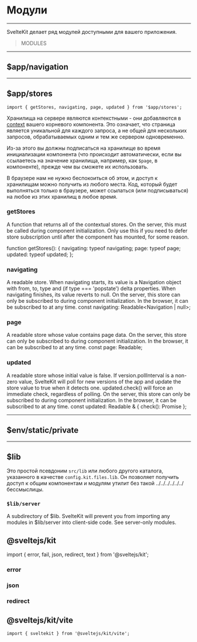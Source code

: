 # Модули
---

SvelteKit делает ряд модулей доступными для вашего приложения.

> MODULES

---
## $app/navigation


---
## $app/stores

`import { getStores, navigating, page, updated } from '$app/stores';`

Хранилища на сервере являются контекстными - они добавляются в [context](https://svelte.dev/tutorial/context-api) вашего корневого компонента. Это означает, что страница является уникальной для каждого запроса, а не общей для нескольких запросов, обрабатываемых одним и тем же сервером одновременно.

Из-за этого вы должны подписаться на хранилище во время инициализации компонента (что происходит автоматически, если вы ссылаетесь на значение хранилища, например, как `$page`, в компоненте), прежде чем вы сможете их использовать.

В браузере нам не нужно беспокоиться об этом, и доступ к хранилищам можно получить из любого места. Код, который будет выполняться только в браузере, может ссылаться (или подписываться) на любое из этих хранилищ в любое время.

### getStores

A function that returns all of the contextual stores. On the server, this must be called during component initialization. Only use this if you need to defer store subscription until after the component has mounted, for some reason.

function getStores(): {
  navigating: typeof navigating;
  page: typeof page;
  updated: typeof updated;
};

### navigating

A readable store. When navigating starts, its value is a
Navigation
object with from, to, type and (if type === 'popstate') delta properties. When navigating finishes, its value reverts to null.
On the server, this store can only be subscribed to during component initialization. In the browser, it can be subscribed to at any time.
const navigating: Readable<Navigation | null>;

### page

A readable store whose value contains page data.
On the server, this store can only be subscribed to during component initialization. In the browser, it can be subscribed to at any time.
const page: Readable<Page>;

### updated

A readable store whose initial value is false. If version.pollInterval is a non-zero value, SvelteKit will poll for new versions of the app and update the store value to true when it detects one. updated.check() will force an immediate check, regardless of polling.
On the server, this store can only be subscribed to during component initialization. In the browser, it can be subscribed to at any time.
const updated: Readable<boolean> & { check(): Promise<boolean> };

---
## $env/static/private

---
## $lib

Это простой псевдоним `src/lib` или любого другого каталога, указанного в качестве `config.kit.files.lib`. Он позволяет получить доступ к общим компонентам и модулям утилит без такой ../../../../../../ бессмыслицы.

### `$lib/server`

A subdirectory of $lib. SvelteKit will prevent you from importing any modules in $lib/server into client-side code. See server-only modules.

## @sveltejs/kit

import { error, fail, json, redirect, text } from '@sveltejs/kit';

### error

### json

### redirect



## @sveltejs/kit/vite

`import { sveltekit } from '@sveltejs/kit/vite';`